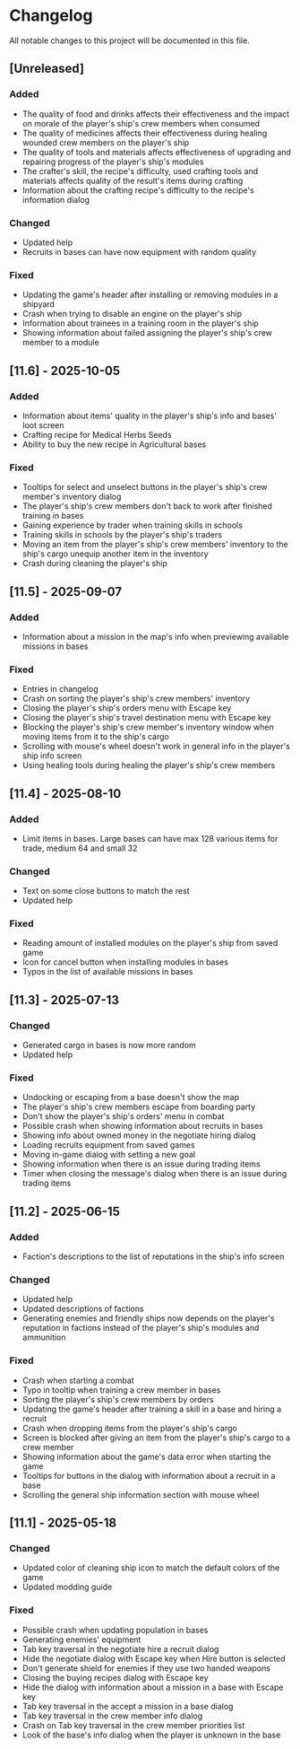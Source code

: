 # Changelog
All notable changes to this project will be documented in this file.

## [Unreleased]

### Added
- The quality of food and drinks affects their effectiveness and the impact on
  morale of the player's ship's crew members when consumed
- The quality of medicines affects their effectiveness during healing wounded
  crew members on the player's ship
- The quality of tools and materials affects effectiveness of upgrading and
  repairing progress of the player's ship's modules
- The crafter's skill, the recipe's difficulty, used crafting tools and
  materials affects quality of the result's items during crafting
- Information about the crafting recipe's difficulty to the recipe's
  information dialog

### Changed
- Updated help
- Recruits in bases can have now equipment with random quality

### Fixed
- Updating the game's header after installing or removing modules in a shipyard
- Crash when trying to disable an engine on the player's ship
- Information about trainees in a training room in the player's ship
- Showing information about failed assigning the player's ship's crew member to
  a module

## [11.6] - 2025-10-05

### Added
- Information about items' quality in the player's ship's info and bases' loot
  screen
- Crafting recipe for Medical Herbs Seeds
- Ability to buy the new recipe in Agricultural bases

### Fixed
- Tooltips for select and unselect buttons in the player's ship's crew member's
  inventory dialog
- The player's ship's crew members don't back to work after finished training
  in bases
- Gaining experience by trader when training skills in schools
- Training skills in schools by the player's ship's traders
- Moving an item from the player's ship's crew members' inventory to the ship's
  cargo unequip another item in the inventory
- Crash during cleaning the player's ship

## [11.5] - 2025-09-07

### Added
- Information about a mission in the map's info when previewing available
  missions in bases

### Fixed
- Entries in changelog
- Crash on sorting the player's ship's crew members' inventory
- Closing the player's ship's orders menu with Escape key
- Closing the player's ship's travel destination menu with Escape key
- Blocking the player's ship's crew member's inventory window when moving
  items from it to the ship's cargo
- Scrolling with mouse's wheel doesn't work in general info in the player's
  ship info screen
- Using healing tools during healing the player's ship's crew members

## [11.4] - 2025-08-10

### Added
- Limit items in bases. Large bases can have max 128 various items for trade,
  medium 64 and small 32

### Changed
- Text on some close buttons to match the rest
- Updated help

### Fixed
- Reading amount of installed modules on the player's ship from saved game
- Icon for cancel button when installing modules in bases
- Typos in the list of available missions in bases

## [11.3] - 2025-07-13

### Changed
- Generated cargo in bases is now more random
- Updated help

### Fixed
- Undocking or escaping from a base doesn't show the map
- The player's ship's crew members escape from boarding party
- Don't show the player's ship's orders' menu in combat
- Possible crash when showing information about recruits in bases
- Showing info about owned money in the negotiate hiring dialog
- Loading recruits equipment from saved games
- Moving in-game dialog with setting a new goal
- Showing information when there is an issue during trading items
- Timer when closing the message's dialog when there is an issue during trading
  items

## [11.2] - 2025-06-15

### Added
- Faction's descriptions to the list of reputations in the ship's info screen

### Changed
- Updated help
- Updated descriptions of factions
- Generating enemies and friendly ships now depends on the player's reputation
  in factions instead of the player's ship's modules and ammunition

### Fixed
- Crash when starting a combat
- Typo in tooltip when training a crew member in bases
- Sorting the player's ship's crew members by orders
- Updating the game's header after training a skill in a base and hiring a
  recruit
- Crash when dropping items from the player's ship's cargo
- Screen is blocked after giving an item from the player's ship's cargo to a
  crew member
- Showing information about the game's data error when starting the game
- Tooltips for buttons in the dialog with information about a recruit in a
  base
- Scrolling the general ship information section with mouse wheel

## [11.1] - 2025-05-18

### Changed
- Updated color of cleaning ship icon to match the default colors of the
  game
- Updated modding guide

### Fixed
- Possible crash when updating population in bases
- Generating enemies' equipment
- Tab key traversal in the negotiate hire a recruit dialog
- Hide the negotiate dialog with Escape key when Hire button is selected
- Don't generate shield for enemies if they use two handed weapons
- Closing the buying recipes dialog with Escape key
- Hide the dialog with information about a mission in a base with Escape key
- Tab key traversal in the accept a mission in a base dialog
- Tab key traversal in the crew member info dialog
- Crash on Tab key traversal in the crew member priorities list
- Look of the base's info dialog when the player is unknown in the base
